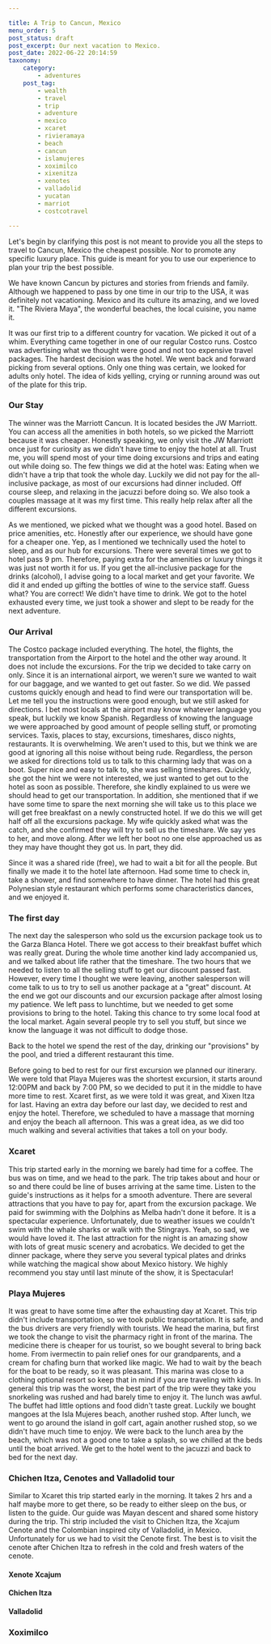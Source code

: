 ```yaml
---

title: A Trip to Cancun, Mexico
menu_order: 5
post_status: draft
post_excerpt: Our next vacation to Mexico.
post_date: 2022-06-22 20:14:59
taxonomy:
    category:
        - adventures
    post_tag:
        - wealth
        - travel
        - trip
        - adventure
        - mexico
        - xcaret
        - rivieramaya
        - beach
        - cancun
        - islamujeres
        - xoximilco
        - xixenitza
        - xenotes
        - valladolid
        - yucatan
        - marriot
        - costcotravel

---
```


Let's begin by clarifying this post is not meant to provide you all the steps to travel to Cancun, Mexico the cheapest possible. Nor to promote any specific luxury place. This guide is meant for you to use our experience to plan your trip the best possible.

We have known Cancun by pictures and stories from friends and family. Although we happened to pass by one time in our trip to the USA, it was definitely not vacationing. Mexico and its culture its amazing, and we loved it. "The Riviera Maya", the wonderful beaches, the local cuisine, you name it. 

It was our first trip to a different country for vacation. We picked it out of a whim. Everything came together in one of our regular Costco runs. Costco was advertising what we thought were good and not too expensive travel packages. The hardest decision was the hotel. We went back and forward picking from several options. Only one thing was certain, we looked for adults only hotel. The idea of kids yelling, crying or running around was out of the plate for this trip.

### Our Stay

The winner was the Marriott Cancun. It is located besides the JW Marriott. You can access all the amenities in both hotels, so we picked the Marriott because it was cheaper. Honestly speaking, we only visit the JW Marriott once just for curiosity as we didn't have time to enjoy the hotel at all. Trust me, you will spend most of your time doing excursions and trips and eating out while doing so. The few things we did at the hotel was: Eating when we didn't have a trip that took the whole day. Luckily we did not pay for the all-inclusive package, as most of our excursions had dinner included. Off course sleep, and relaxing in the jacuzzi before doing so. We also took a couples massage at it was my first time. This really help relax after all the different excursions.

As we mentioned, we picked what we thought was a good hotel. Based on price amenities, etc. Honestly after our experience, we should have gone for a cheaper one. Yep, as I mentioned we technically used the hotel to sleep, and as our hub for excursions. There were several times we got to hotel pass 9 pm. Therefore, paying extra for the amenities or luxury things it was just not worth it for us. If you get the all-inclusive package for the drinks (alcohol), I advise going to a local market and get your favorite. We did it and ended up gifting the bottles of wine to the service staff. Guess what? You are correct! We didn't have time to drink. We got to the hotel exhausted every time, we just took a shower and slept to be ready for the next adventure.

### Our Arrival

The Costco package included everything. The hotel, the flights, the transportation from the Airport to the hotel and the other way around. It does not include the excursions. For the trip we decided to take carry on only. Since it is an international airport, we weren't sure we wanted to wait for our baggage, and we wanted to get out faster. So we did. We passed customs quickly enough and head to find were our transportation will be. Let me tell you the instructions were good enough, but we still asked for directions. I bet most locals at the airport may know whatever language you speak, but luckily we know Spanish. Regardless of knowing the language we were approached by good amount of people selling stuff, or promoting services. Taxis, places to stay, excursions, timeshares, disco nights, restaurants. It is overwhelming. We aren't used to this, but we think we are good at ignoring all this noise without being rude. Regardless, the person we asked for directions told us to talk to this charming lady that was on a boot. Super nice and easy to talk to, she was selling timeshares. Quickly, she got the hint we were not interested, we just wanted to get out to the hotel as soon as possible. Therefore, she kindly explained to us were we should head to get our transportation. In addition, she mentioned that if we have some time to spare the next morning she will take us to this place we will get free breakfast on a newly constructed hotel. If we do this we will get half off all the excursions package. My wife quickly asked what was the catch, and she confirmed they will try to sell us the timeshare. We say yes to her, and move along. After we left her boot no one else approached us as they may have thought they got us. In part, they did. 

Since it was a shared ride (free), we had to wait a bit for all the people. But finally we made it to the hotel late afternoon. Had some time to check in, take a shower, and find somewhere to have dinner. The hotel had this great Polynesian style restaurant which performs some characteristics dances, and we enjoyed it. 

### The first day

The next day the salesperson who sold us the excursion package took us to the Garza Blanca Hotel. There we got access to their breakfast buffet which was really great. During the whole time another kind lady accompanied us, and we talked about life rather that the timeshare. The two hours that we needed to listen to all the selling stuff to get our discount passed fast. However, every time I thought we were leaving, another salesperson will come talk to us to try to sell us another package at a "great" discount. At the end we got our discounts and our excursion package after almost losing my patience. We left pass to lunchtime, but we needed to get some provisions to bring to the hotel. Taking this chance to try some local food at the local market. Again several people try to sell you stuff, but since we know the language it was not difficult to dodge those. 

Back to the hotel we spend the rest of the day, drinking our "provisions" by the pool, and tried a different restaurant this time. 

Before going to bed to rest for our first excursion we planned our itinerary. We were told that Playa Mujeres was the shortest excursion, it starts around 12:00PM and back by 7:00 PM, so we decided to put it in the middle to have more time to rest. Xcaret first, as we were told it was great, and Xixen Itza for last. Having an extra day before our last day, we decided to rest and enjoy the hotel. Therefore, we scheduled to have a massage that morning and enjoy the beach all afternoon. This was a great idea, as we did too much walking and several activities that takes a toll on your body.

### Xcaret

This trip started early in the morning we barely had time for a coffee. The bus was on time, and we head to the park. The trip takes about and hour or so and there could be line of buses arriving at the same time. Listen to the guide's instructions as it helps for a smooth adventure. There are several attractions that you have to pay for, apart from the excursion package. We paid for swimming with the Dolphins as Melba hadn't done it before. It is a spectacular experience. Unfortunately, due to weather issues we couldn't swim with the whale sharks or walk with the Stingrays. Yeah, so sad, we would have loved it. The last attraction for the night is an amazing show with lots of great music scenery and acrobatics. We decided to get the dinner package, where they serve you several typical plates and drinks while watching the magical show about Mexico history. We highly recommend you stay until last minute of the show, it is Spectacular!

### Playa Mujeres

It was great to have some time after the exhausting day at Xcaret. This trip didn't include transportation, so we took public transportation. It is safe, and the bus drivers are very friendly with tourists. We head the marina, but first we took the change to visit the pharmacy right in front of the marina. The medicine there is cheaper for us tourist, so we bought several to bring back home. From ivermectin to pain relief ones for our grandparents, and a cream for chafing burn that worked like magic. We had to wait by the beach for the boat to be ready, so it was pleasant. This marina was close to a clothing optional resort so keep that in mind if you are traveling with kids. In general this trip was the worst, the best part of the trip were they take you snorkeling was rushed and had barely time to enjoy it. The lunch was awful. The buffet had little options and food didn't taste great. Luckily we bought mangoes at the Isla Mujeres beach, another rushed stop. After lunch, we went to go around the island in golf cart, again another rushed stop, so we didn't have much time to enjoy. We were back to the lunch area by the beach, which was not a good one to take a splash, so we chilled at the beds until the boat arrived. We get to the hotel went to the jacuzzi and back to bed for the next day. 

### Chichen Itza, Cenotes and Valladolid tour

Similar to Xcaret this trip started early in the morning. It takes 2 hrs and a half maybe more to get there, so be ready to either sleep on the bus, or listen to the guide. Our guide was Mayan descent and shared some history during the trip. Thi strip included the visit to Chichen Itza, the Xcajum Cenote and the Colombian inspired city of Valladolid, in Mexico. Unfortunately for us we had to visit the Cenote first. The best is to visit the cenote after Chichen Itza to refresh in the cold and fresh waters of the cenote. 

#### Xenote Xcajum

#### Chichen Itza 

#### Valladolid



### Xoximilco















